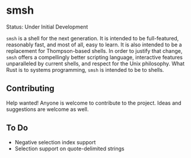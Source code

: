 # smsh

Status: Under Initial Development

`smsh` is a shell for the next generation.
It is intended to be full-featured, reasonably fast, and most of all, easy to learn.
It is also intended to be a replacement for Thompson-based shells.
In order to justify that change, `smsh` offers a compellingly better 
scripting language, interactive features unparalleled by current shells,
and respect for the Unix philosophy.
What Rust is to systems programming, `smsh` is intended to be to shells.

## Contributing
Help wanted! 
Anyone is welcome to contribute to the project.
Ideas and suggestions are welcome as well.

## To Do
- Negative selection index support
- Selection support on quote-delimited strings

